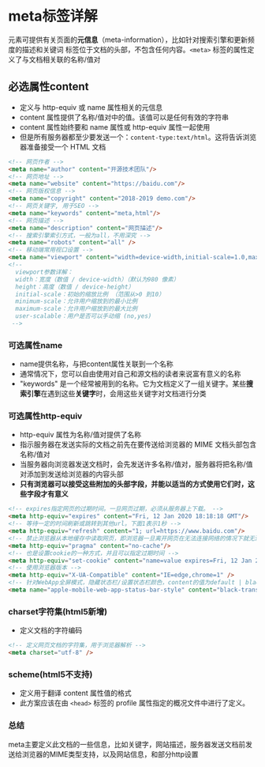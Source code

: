 # meta标签详解

元素可提供有关页面的**元信息**（meta-information），比如针对搜索引擎和更新频度的描述和关键词
标签位于文档的头部，不包含任何内容。`<meta>` 标签的属性定义了与文档相关联的名称/值对

## 必选属性content

- 定义与 http-equiv 或 name 属性相关的元信息
- content 属性提供了名称/值对中的值。该值可以是任何有效的字符串
- content 属性始终要和 name 属性或 http-equiv 属性一起使用
- 但是所有服务器都至少要发送一个：`content-type:text/html`。这将告诉浏览器准备接受一个 HTML 文档

```html
<!-- 网页作者 -->
<meta name="author" content="开源技术团队"/>
<!-- 网页地址 -->
<meta name="website" content="https://baidu.com"/>
<!-- 网页版权信息 -->
<meta name="copyright" content="2018-2019 demo.com"/>
<!-- 网页关键字, 用于SEO -->
<meta name="keywords" content="meta,html"/>
<!-- 网页描述 -->
<meta name="description" content="网页描述"/>
<!-- 搜索引擎索引方式，一般为all，不用深究 -->
<meta name="robots" content="all" />
<!-- 移动端常用视口设置 -->
<meta name="viewport" content="width=device-width,initial-scale=1.0,maximum-scale=1.0, user-scalable=no"/>
<!-- 
  viewport参数详解：
  width：宽度（数值 / device-width）（默认为980 像素）
  height：高度（数值 / device-height）
  initial-scale：初始的缩放比例 （范围从>0 到10）
  minimum-scale：允许用户缩放到的最小比例
  maximum-scale：允许用户缩放到的最大比例
  user-scalable：用户是否可以手动缩 (no,yes)
 -->
```

### 可选属性name

- name提供名称，与把content属性关联到一个名称
- 通常情况下，您可以自由使用对自己和源文档的读者来说富有意义的名称
- "keywords" 是一个经常被用到的名称。它为文档定义了一组关键字。某些**搜索引擎**在遇到这些**关键字**时，会用这些关键字对文档进行分类

### 可选属性http-equiv

- http-equiv 属性为名称/值对提供了名称
- 指示服务器在发送实际的文档之前先在要传送给浏览器的 MIME 文档头部包含名称/值对
- 当服务器向浏览器发送文档时，会先发送许多名称/值对，服务器将把名称/值对添加到发送给浏览器的内容头部
- **只有浏览器可以接受这些附加的头部字段，并能以适当的方式使用它们时，这些字段才有意义**

```html http-equiv
<!-- expires指定网页的过期时间。一旦网页过期，必须从服务器上下载。 -->
<meta http-equiv="expires" content="Fri, 12 Jan 2020 18:18:18 GMT"/>
<!-- 等待一定的时间刷新或跳转到其他url。下面1表示1秒 -->
<meta http-equiv="refresh" content="1; url=https://www.baidu.com"/>
<!-- 禁止浏览器从本地缓存中读取网页，即浏览器一旦离开网页在无法连接网络的情况下就无法访问到页面。 -->
<meta http-equiv="pragma" content="no-cache"/>
<!-- 也是设置cookie的一种方式，并且可以指定过期时间 -->
<meta http-equiv="set-cookie" content="name=value expires=Fri, 12 Jan 2001 18:18:18 GMT,path=/"/>
<!-- 使用浏览器版本 -->
<meta http-equiv="X-UA-Compatible" content="IE=edge,chrome=1" />
<!-- 针对WebApp全屏模式，隐藏状态栏/设置状态栏颜色，content的值为default | black | black-translucent（半透明） -->
<meta name="apple-mobile-web-app-status-bar-style" content="black-translucent" />
```

### charset字符集(html5新增)

- 定义文档的字符编码

```html charset字符集
<!-- 定义网页文档的字符集，用于浏览器解析 -->
<meta charset="utf-8" />
```

### scheme(html5不支持)

- 定义用于翻译 content 属性值的格式
- 此方案应该在由 `<head>` 标签的 profile 属性指定的概况文件中进行了定义。

### 总结

meta主要定义此文档的一些信息，比如关键字，网站描述，服务器发送文档前发送给浏览器的MIME类型支持，以及网站信息，和部分http设置

<Vssue title="HTML issue" />